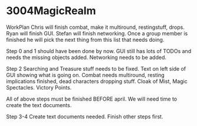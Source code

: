 # 3004MagicRealm
WorkPlan
Chris will finish combat, make it multiround, restingstuff, drops.
Ryan will finish GUI.
Stefan will finish networking.
Once a group member is finished he will pick the next thing from this list that needs doing.

Step 0 and 1 should have been done by now.
GUI still has lots of TODOs and needs the missing objects added.
Networking needs to be added.

Step 2
Searching and Treasure stuff needs to be fixed.
Text on left side of GUI showing what is going on.
Combat needs multiround, resting implications finished, dead characters dropping stuff.
Cloak of Mist, Magic Spectacles.
Victory Points.

All of above steps must be finished BEFORE april. We will need time to create the text documents.

Step 3-4
Create text documents needed.
Finish other steps first.
